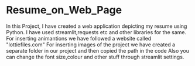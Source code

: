# Resume_on_Web_Page
In this Project, I have created a web application depicting my resume using Python. I have used streamlit,requests etc and other libraries for the same.
For inserting animantions we have followed a website called "lottiefiles.com"
For inserting images of the project we have created a separate folder in our project and then copied the path in the code
Also you can change the font size,colour and other stuff through streamlit settings.

